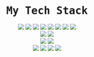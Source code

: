 <div align="center">
<samp><h1> My Tech Stack </h1></samp>
</div>

<div align="center">
 <img src="https://img.shields.io/badge/PHP-777BB4?style=flat-square&logo=php&logoColor=white">
<img src="https://img.shields.io/badge/-HTML5-%23E44D27?style=flat-square&logo=html5&logoColor=ffffff">
 <img src="https://img.shields.io/badge/-CSS3-%231572B6?style=flat-square&logo=css3">
 <img src="https://img.shields.io/badge/JavaScript-F7DF1E?style=flat-square&logo=javascript&logoColor=black">
 <img src="https://img.shields.io/badge/Python-3776AB?style=flat-square&logo=python&logoColor=white">
 <img src="https://img.shields.io/badge/CSharp-00599C?style=flat-square&logo=csharp&logoColor=white">
 <img src="https://img.shields.io/badge/Swift-F05138?style=flat-square&logo=swift&logoColor=white">
 <img src="https://img.shields.io/badge/Go-00ADD8?style=flat-square&logo=go&logoColor=white">
 <br/>
 <img src="https://img.shields.io/badge/Laravel-FF2D20?style=flat-square&logo=laravel&logoColor=white">
 <img src="https://img.shields.io/badge/Lumen-E74430?style=flat-square&logo=lumen&logoColor=white">
  <br/>
 <img src="https://img.shields.io/badge/MySQL-4479A1?style=flat-square&logo=mysql&logoColor=white">
 <img src="https://img.shields.io/badge/PostgreSQL-4169E1?style=flat-square&logo=postgresql&logoColor=white">
  <br/>
 <img src="https://img.shields.io/badge/Kali%20Linux-557C94?style=flat-square&logo=kalilinux&logoColor=white">
 <img src="https://img.shields.io/badge/AWS-FF9900?style=flat-square&logo=amazonaws&logoColor=white">
 <img src="https://img.shields.io/badge/Azure-0078D4?style=flat-square&logo=microsoftazure&logoColor=white">
 <img src="https://img.shields.io/badge/DigitalOcean-0080FF?style=flat-square&logo=digitalocean&logoColor=white">
</div>
